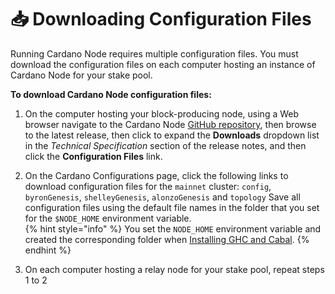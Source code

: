 # :inbox_tray: Downloading Configuration Files

Running Cardano Node requires multiple configuration files. You must download the configuration files on each computer hosting an instance of Cardano Node for your stake pool.

**To download Cardano Node configuration files:**

1. On the computer hosting your block-producing node, using a Web browser navigate to the Cardano Node [GitHub repository](https://github.com/input-output-hk/cardano-node), then browse to the latest release, then click to expand the **Downloads** dropdown list in the _Technical Specification_ section of the release notes, and then click the **Configuration Files** link.

2. On the Cardano Configurations page, click the following links to download configuration files for the `mainnet` cluster: `config`, `byronGenesis`, `shelleyGenesis`, `alonzoGenesis` and `topology` Save all configuration files using the default file names in the folder that you set for the `$NODE_HOME` environment variable.  
{% hint style="info" %}
You set the `NODE_HOME` environment variable and created the corresponding folder when [Installing GHC and Cabal](../part-i-installation/installing-ghc-and-cabal.md).
{% endhint %}
<!-- Resource related to prior documentation:
https://ftp.gnu.org/old-gnu/Manuals/wget-1.8.1/html_chapter/wget_5.html -->

3. On each computer hosting a relay node for your stake pool, repeat steps 1 to 2